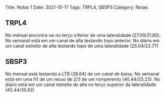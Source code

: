 Title: Notas 1
Date: 2021-10-17
Tags: TRPL4, SBSP3
Category: Notas


## TRPL4

No mensal encontra-se no terço inferior de uma lateralidade (27.09/21.83).
No semanal está em um canal de alta testando topo anterior.
No diário em um canal estreito de alta testando topo de uma lateralidade (25.04/23.77)

## SBSP3

No mensal está testando a LTB (38.64) de um canal de baixa.
No semanal está em uma H1 de um recuo de 2/3 de um rompimento (40.44/33.23).
No diário está em um canal estreito de alta no terço superior da lateralidade (40.44/35.62)

